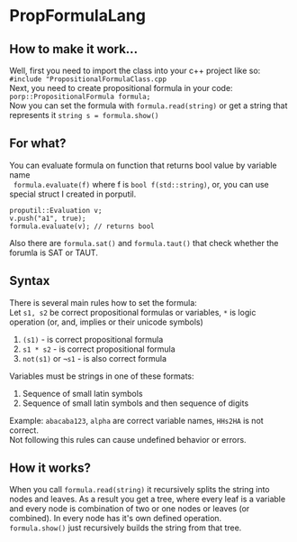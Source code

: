 # PropFormulaLang
## How to make it work...
Well, first you need to import the class into your c++ project like so:\
```#include "PropositionalFormulaClass.cpp```\
Next, you need to create propositional formula in your code:\
```porp::PropositionalFormula formula;```\
Now you can set the formula with ```formula.read(string)``` or get a string that represents it ```string s = formula.show()```
## For what?
You can evaluate formula on function that returns bool value by variable name\
``` formula.evaluate(f)``` where f is ```bool f(std::string)```, or, you can use special struct I created in porputil.
```
proputil::Evaluation v;
v.push("a1", true);
formula.evaluate(v); // returns bool
```
Also there are ```formula.sat()``` and ```formula.taut()``` that check whether the forumla is SAT or TAUT.

## Syntax
There is several main rules how to set the formula:\
Let ```s1, s2``` be correct propositional formulas or variables, ```*``` is logic operation (or, and, implies or their unicode symbols)
1. ```(s1)``` - is correct propositional formula
2. ```s1 * s2``` - is correct propositional formula
3. ```not(s1)``` or ```¬s1``` - is also correct formula

Variables must be strings in one of these formats:
1. Sequence of small latin symbols
2. Sequence of small latin symbols and then sequence of digits

Example: ```abacaba123```, ```alpha``` are correct variable names, ```HHs2HA``` is not correct.\
Not following this rules can cause undefined behavior or errors.

## How it works?
When you call ```formula.read(string)``` it recursively splits the string into nodes and leaves. As a result you get a tree, where
every leaf is a variable and every node is combination of two or one nodes or leaves (or combined). In every node has it's own defined operation.\
```formula.show()``` just recursively builds the string from that tree.
